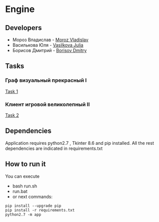 # Engine

## Developers

+ Мороз Владислав - [Moroz Vladislav](https://github.com/MorozVladislav)
+ Василькова Юля - [Vasilkova Julia](https://github.com/JuliaVasilkova)
+ Борисов Дмитрий - [Borisov Dmitry](https://github.com/stalkerboray)

## Tasks

### Граф визуальный прекрасный I
[Task 1](tasks/task_1.md)

### Клиент игровой великолепный II
[Task 2](tasks/task_2.md)

## Dependencies
Application requires python2.7 , Tkinter 8.6 and pip installed. All the rest dependencies are indicated in requirements.txt

## How to run it
You can execute 
  - bash run.sh
  - run.bat
  - or next commands:
```
pip install --upgrade pip
pip install -r requirements.txt
python2.7 -m app
```
